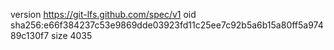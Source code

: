 version https://git-lfs.github.com/spec/v1
oid sha256:e66f384237c53e9869dde03923fd11c25ee7c92b5a6b15a80ff5a97489c130f7
size 4035
